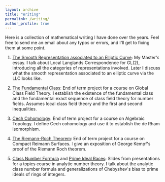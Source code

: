 ```yaml
---
layout: archive
title: "Writing"
permalink: /writing/
author_profile: true
---
```


Here is a collection of mathematical writing I have done over the years. Feel free to send me an email about any typos or errors, and I'll get to fixing them at some point.

1. [The Smooth Representation associated
to an Elliptic Curve](adevang.github.io/files/masters_essay.pdf): My Master's essay. I talk about Local Langlands Correspondence for GL(2), introducing all the categories of representations involved. Later I discuss what the smooth representation associated to an elliptic curve via the LLC looks like.

2. [The Fundamental Class](https://adevang.github.io/files/fundamental_class.pdf): End of term project for a course on Global Class Field Theory. I establish the existence of the fundamental class and the fundamental exact sequence of class field theory for number fields. Assumes local class field theory and the first and second inequalities.

3. [Cech Cohomology](https://adevang.github.io/files/Cech_Cohomology.pdf): End of term project for a course on Algebraic Topology. I define Cech cohomology and use it to establish the de Rham isomorphism.

4. [The Riemann-Roch Theorem](https://adevang.github.io/files/Riemann_Roch.pdf): End of term project for a course on Compact Reimann Surfaces. I give an exposition of George Kempf's proof of the Riemann Roch theorem.

5. [Class Number Formula](https://adevang.github.io/files/Class_number_formula.pdf) and [Prime Ideal Races](https://adevang.github.io/files/Prime_Ideal_Races.pdf): Slides from presentations for a topics course in analytic number theory. I talk about the analytic class number formula and generalizations of Chebyshev's bias to prime ideals of rings of integers.
